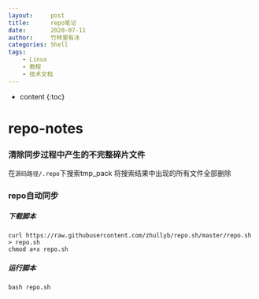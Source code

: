 ```yaml
---
layout:     post
title:      repo笔记
date:       2020-07-11
author:     竹林里有冰
categories: Shell
tags:
    - Linux
    - 教程
    - 技术文档
---
```


* content
{:toc}

# repo-notes

### 清除同步过程中产生的不完整碎片文件

在```源码路径/.repo```下搜索tmp_pack
将搜索结果中出现的所有文件全部删除

### repo自动同步

##### 下载脚本

```
curl https://raw.githubusercontent.com/zhullyb/repo.sh/master/repo.sh > repo.sh
chmod a+x repo.sh
```

##### 运行脚本

```
bash repo.sh
```

